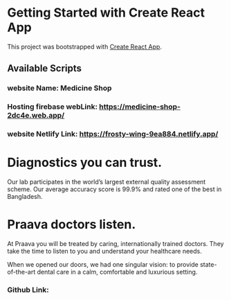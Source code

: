 # Getting Started with Create React App

This project was bootstrapped with [Create React App](https://github.com/facebook/create-react-app).

## Available Scripts

### website Name: Medicine Shop

### Hosting firebase webLink: https://medicine-shop-2dc4e.web.app/

### website Netlify Link: https://frosty-wing-9ea884.netlify.app/

# Diagnostics you can trust.
Our lab participates in the world’s largest external quality assessment scheme. Our average accuracy score is 99.9% and rated one of the best in Bangladesh.

# Praava doctors listen.
At Praava you will be treated by caring, internationally trained doctors. They take the time to listen to you and understand your healthcare needs.

When we opened our doors, we had one singular vision: to provide state-of-the-art dental care in a calm, comfortable and luxurious setting.

### Github Link: 
